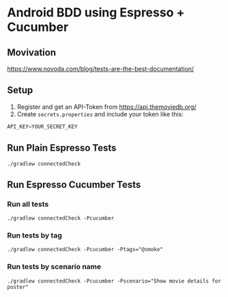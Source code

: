 # Android BDD using Espresso + Cucumber

## Movivation
https://www.novoda.com/blog/tests-are-the-best-documentation/

## Setup
1. Register and get an API-Token from https://api.themoviedb.org/
2. Create `secrets.properties` and include your token like this:
```java
API_KEY=YOUR_SECRET_KEY
```

## Run Plain Espresso Tests
`./gradlew connectedCheck`  

## Run Espresso Cucumber Tests
### Run all tests
`./gradlew connectedCheck -Pcucumber`  
### Run tests by tag
`./gradlew connectedCheck -Pcucumber -Ptags="@smoke"`  
### Run tests by scenario name
`./gradlew connectedCheck -Pcucumber -Pscenario="Show movie details for poster"`
